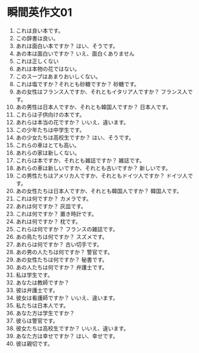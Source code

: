 # 瞬間英作文01

1. これは良い本です。
2. この辞書は良い。
3. あれは面白い本ですか？ はい、そうです。
4. あの本は面白いですか？ いえ、面白くありません
5. これは正しくない
6. あれは本物の花ではない。
7. このスープはあまりおいしくない。
8. これは塩ですか？それとも砂糖ですか？ 砂糖です。
9. あの女性はフランス人ですか、それともイタリア人ですか？ フランス人です。
10. あの男性は日本人ですか、それとも韓国人ですか？ 日本人です。
11. これらは子供向けの本です。
12. あれらは本当の花ですか？ いいえ、違います。
13. この少年たちは中学生です。
14. あの少女たちは高校生ですか？ はい、そうです。
15. これらの車はとても高い。
16. あれらの家は新しくない。
17. これらは本ですか、それとも雑誌ですか？ 雑誌です。
18. あれらの車は新しいですか、それとも古いですか？ 新しいです。
19. この男性たちはアメリカ人ですか、それともドイツ人ですか？ ドイツ人です。
20. あの女性たちは日本人ですか、それとも韓国人ですか？ 韓国人です。
21. これは何ですか？ カメラです。
22. あれは何ですか？ 灰皿です。
23. これは何ですか？ 置き時計です。
24. あれは何ですか？ 枕です。
25. これらは何ですか？ フランスの雑誌です。
26. あの鳥たちは何ですか？ スズメです。
27. あれらは何ですか？ 古い切手です。
28. あの男の人たちは何ですか？ 警官です。
29. あの女性たちは何ですか？ 秘書です。
30. あの人たちは何ですか？ 弁護士です。
31. 私は学生です。
32. あなたは教師ですか？
33. 彼は弁護士です。
34. 彼女は看護師ですか？ いいえ、違います。
35. 私たちは日本人です。
36. あなた方は学生ですか？
37. 彼らは警官です。
38. 彼女たちは高校生ですか？ いいえ、違います。
39. あなた方は幸せですか？ はい、幸せです。
40. 彼は親切です。
